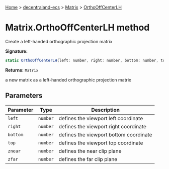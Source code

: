 [Home](./index) &gt; [decentraland-ecs](./decentraland-ecs.md) &gt; [Matrix](./decentraland-ecs.matrix.md) &gt; [OrthoOffCenterLH](./decentraland-ecs.matrix.orthooffcenterlh.md)

# Matrix.OrthoOffCenterLH method

Create a left-handed orthographic projection matrix

**Signature:**
```javascript
static OrthoOffCenterLH(left: number, right: number, bottom: number, top: number, znear: number, zfar: number): Matrix;
```
**Returns:** `Matrix`

a new matrix as a left-handed orthographic projection matrix

## Parameters

|  Parameter | Type | Description |
|  --- | --- | --- |
|  `left` | `number` | defines the viewport left coordinate |
|  `right` | `number` | defines the viewport right coordinate |
|  `bottom` | `number` | defines the viewport bottom coordinate |
|  `top` | `number` | defines the viewport top coordinate |
|  `znear` | `number` | defines the near clip plane |
|  `zfar` | `number` | defines the far clip plane |

